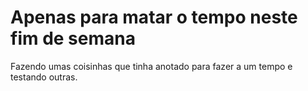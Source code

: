# Apenas para matar o tempo neste fim de semana

Fazendo umas coisinhas que tinha anotado para fazer a um tempo e testando outras.
